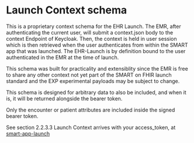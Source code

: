 # Launch Context schema

This is a proprietary context schema for the EHR Launch. The EMR, after authenticating the current user, will submit a context.json body to the context Endpoint of Keycloak. Then, the context is held in user session which is then retrieved when the user authenticates from within the SMART app that was launched.  The EHR-Launch is by definition bound to the user authenticated in the EMR at the time of launch. 

This schema was built for practicality and extensiblity since the EMR is free to share any other context not yet part of the SMART on FHIR launch standard and the EXP experimental payloads may be subject to change. 

This schema is designed for arbitrary data to also be included, and when it is, it will be returned alongside the bearer token.

Only the encounter or patient attributes are included inside the signed bearer token.

See section 2.2.3.3 Launch Context arrives with your access_token, at [smart-app-launch](https://build.fhir.org/ig/HL7/smart-app-launch/scopes-and-launch-context.html)